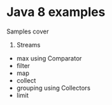 # Java 8 examples

Samples cover

1. Streams

- max using Comparator
- filter
- map
- collect
- grouping using Collectors
- limit
